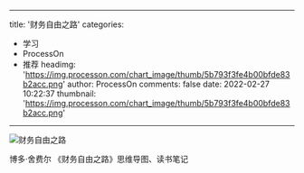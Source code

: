 
---
title: '财务自由之路'
categories: 
 - 学习
 - ProcessOn
 - 推荐
headimg: 'https://img.processon.com/chart_image/thumb/5b793f3fe4b00bfde83b2acc.png'
author: ProcessOn
comments: false
date: 2022-02-27 10:22:37
thumbnail: 'https://img.processon.com/chart_image/thumb/5b793f3fe4b00bfde83b2acc.png'
---

<div>   
<img class="thumb" alt="财务自由之路" src="https://img.processon.com/chart_image/thumb/5b793f3fe4b00bfde83b2acc.png" referrerpolicy="no-referrer">
<p>博多·舍费尔 《财务自由之路》思维导图、读书笔记</p>  
</div>
            